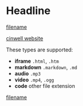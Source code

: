 # Headline

[filename](_tables/userstable.md ':include')

[cinwell website](https://viewer.diagrams.net/?highlight=0000ff&edit=_blank&layers=1&nav=1#G127-3dEDhdLy829K2i_Q0ekJ6BXIRGL_V ':include :type=iframe width=100% height=400px')

These types are supported:

* **iframe** `.html`, `.htm`
* **markdown** `.markdown`, `.md`
* **audio** `.mp3`
* **video** `.mp4`, `.ogg`
* **code** other file extension

[filename](_tables/userstable.md ':include')


